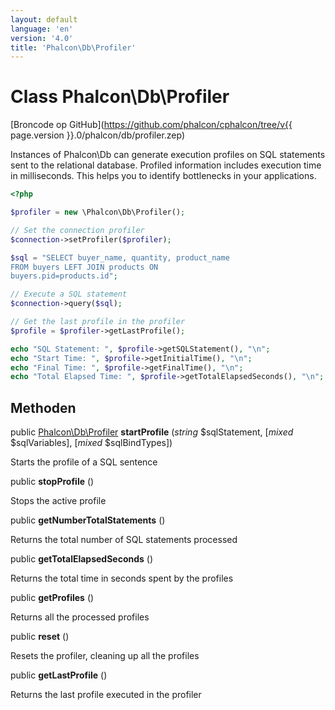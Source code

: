```yaml
---
layout: default
language: 'en'
version: '4.0'
title: 'Phalcon\Db\Profiler'
---
```


# Class **Phalcon\Db\Profiler**

[Broncode op GitHub](https://github.com/phalcon/cphalcon/tree/v{{ page.version }}.0/phalcon/db/profiler.zep)

Instances of Phalcon\Db can generate execution profiles on SQL statements sent to the relational database. Profiled information includes execution time in milliseconds. This helps you to identify bottlenecks in your applications.

```php
<?php

$profiler = new \Phalcon\Db\Profiler();

// Set the connection profiler
$connection->setProfiler($profiler);

$sql = "SELECT buyer_name, quantity, product_name
FROM buyers LEFT JOIN products ON
buyers.pid=products.id";

// Execute a SQL statement
$connection->query($sql);

// Get the last profile in the profiler
$profile = $profiler->getLastProfile();

echo "SQL Statement: ", $profile->getSQLStatement(), "\n";
echo "Start Time: ", $profile->getInitialTime(), "\n";
echo "Final Time: ", $profile->getFinalTime(), "\n";
echo "Total Elapsed Time: ", $profile->getTotalElapsedSeconds(), "\n";

```

## Methoden

public [Phalcon\Db\Profiler](Phalcon_Db_Profiler) **startProfile** (*string* $sqlStatement, [*mixed* $sqlVariables], [*mixed* $sqlBindTypes])

Starts the profile of a SQL sentence

public **stopProfile** ()

Stops the active profile

public **getNumberTotalStatements** ()

Returns the total number of SQL statements processed

public **getTotalElapsedSeconds** ()

Returns the total time in seconds spent by the profiles

public **getProfiles** ()

Returns all the processed profiles

public **reset** ()

Resets the profiler, cleaning up all the profiles

public **getLastProfile** ()

Returns the last profile executed in the profiler